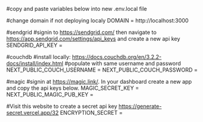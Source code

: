 #copy and paste variables below into new .env.local file

#change domain if not deploying localy
DOMAIN = http://localhost:3000

#sendgrid
#signin to https://sendgrid.com/ then navigate to https://app.sendgrid.com/settings/api_keys and create a new api key
SENDGRID_API_KEY =

#couchdb
#install locally: https://docs.couchdb.org/en/3.2.2-docs/install/index.html
#populate with same username and password
NEXT_PUBLIC_COUCH_USERNAME =
NEXT_PUBLIC_COUCH_PASSWORD =

#magic
#signin at https://magic.link/. In your dashboard create a new app and copy the api keys below.
MAGIC_SECRET_KEY =
NEXT_PUBLIC_MAGIC_PUB_KEY =

#Visit this website to create a secret api key https://generate-secret.vercel.app/32
ENCRYPTION_SECRET =